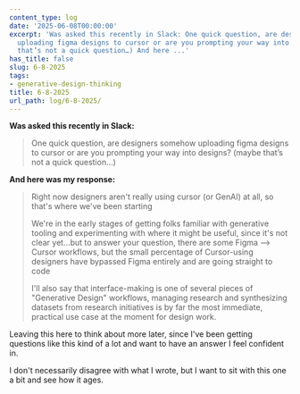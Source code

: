 ```yaml
---
content_type: log
date: '2025-06-08T00:00:00'
excerpt: 'Was asked this recently in Slack: One quick question, are designers somehow
  uploading figma designs to cursor or are you prompting your way into designs? (maybe
  that’s not a quick question…) And here ...'
has_title: false
slug: 6-8-2025
tags:
- generative-design-thinking
title: 6-8-2025
url_path: log/6-8-2025/
---
```



**Was asked this recently in Slack:**
>One quick question, are designers somehow uploading figma designs to cursor or are you prompting your way into designs? (maybe that’s not a quick question…)

**And here was my response:**
>Right now designers aren't really using cursor (or GenAI) at all, so that's where we've been starting
>
>We're in the early stages of getting folks familiar with generative tooling and experimenting with where it might be useful, since it's not clear yet…but to answer your question, there are some Figma --> Cursor workflows, but the small percentage of Cursor-using designers have bypassed Figma entirely and are going straight to code
>
>I'll also say that interface-making is one of several pieces of "Generative Design" workflows, managing research and synthesizing datasets from research initiatives is by far the most immediate, practical use case at the moment for design work.

Leaving this here to think about more later, since I've been getting questions like this kind of a lot and want to have an answer I feel confident in.

I don't necessarily disagree with what I wrote, but I want to sit with this one a bit and see how it ages.